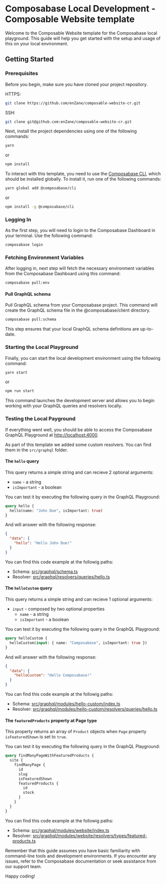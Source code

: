 # Composabase Local Development - Composable Website template

Welcome to the Composable Website template for the Composabase local playground. This guide will help you get started with the setup and usage of this on your local environment.

## Getting Started

### Prerequisites

Before you begin, make sure you have cloned your project repository.

HTTPS:
```bash
git clone https://github.com/enZane/composable-website-cr.git
```

SSH:
```bash
git clone git@github.com:enZane/composable-website-cr.git
```

Next, install the project dependencies using one of the following commands:

```bash
yarn
```

or

```bash
npm install
```

To interact with this template, you need to use the [Composabase CLI](https://www.npmjs.com/package/@composabase/cli), which should be installed globally. To install it, run one of the following commands:

```bash
yarn global add @composabase/cli
```

or

```bash
npm install -g @composabase/cli
```

### Logging In

As the first step, you will need to login to the Composabase Dashboard in your terminal. Use the following command:

```bash
composabase login
```

### Fetching Environment Variables

After logging in, next step will fetch the necessary environment variables from the Composabase Dashboard using this command:

```bash
composabase pull:env
```

#### Pull GraphQL schema

Pull GraphQL schema from your Composabase project. This command will create the GraphQL schema file in the @composabase/client directory.

```bash
composabase pull:schema
```

This step ensures that your local GraphQL schema definitions are up-to-date.

### Starting the Local Playground

Finally, you can start the local development environment using the following command:

```bash
yarn start
```

or

```bash
npm run start
```

This command launches the development server and allows you to begin working with your GraphQL queries and resolvers locally.

### Testing the Local Payground

If everything went well, you should be able to access the Composabase GraphQL Playground at [http://localhost:4000](http://localhost:4000).

As part of this template we added some custom resolvers. You can find them in the `src/graphql` folder.

#### The `hello` query

This query returns a simple string and can recieve 2 optional arguments:

- `name` - a string
- `isImportant` - a boolean

You can test it by executing the following query in the GraphQL Playground:

```graphql
query hello {
  hello(name: "John Doe", isImportant: true)
}
```

And will answer with the following response:

```json
{
  "data": {
    "hello": "Hello John Doe!"
  }
}
```

You can find this code example at the followig paths:
- Schema: [src/graphql/schema.ts](src/graphql/schema.ts)
- Resolver: [src/graphql/resolvers/queries/hello.ts](src/graphql/resolvers/queries/hello.ts)

#### The `helloCustom` query

This query returns a simple string and can recieve 1 optional arguments:

- `input` - composed by two optional properties
  - `name` - a string
  - `isImportant` - a boolean

You can test it by executing the following query in the GraphQL Playground:

```graphql
query helloCustom {
  helloCustom(input: { name: "Composabase", isImportant: true })
}
```

And will answer with the following response:

```json
{
  "data": {
    "helloCustom": "Hello Composabase!"
  }
}
```

You can find this code example at the followig paths:
- Schema: [src/graphql/modules/hello-custom/index.ts](src/graphql/modules/hello-custom/index.ts)
- Resolver: [src/graphql/modules/hello-custom/resolvers/queries/hello.ts](src/graphql/modules/hello-custom/resolvers/queries/hello.ts)

#### The `featuredProducts` property at Page type

This property returns an array of `Product` objects when `Page` property `isFeaturedShown` is set to `true`.

You can test it by executing the following query in the GraphQL Playground:

```graphql
query findManyPageWithFeaturedProducts {
  site {
    findManyPage {
      id
      slug
      isFeaturedShown
      featuredProducts {
        id
        stock
      }
    }
  }
}
```

You can find this code example at the followig paths:
- Schema: [src/graphql/modules/website/index.ts](src/graphql/modules/website/index.ts)
- Resolver: [src/graphql/modules/website/resolvers/types/featured-products.ts](src/graphql/modules/website/resolvers/types/featured-products.ts)


Remember that this guide assumes you have basic familiarity with command-line tools and development environments. If you encounter any issues, refer to the Composabase documentation or seek assistance from our support team.

Happy coding!
